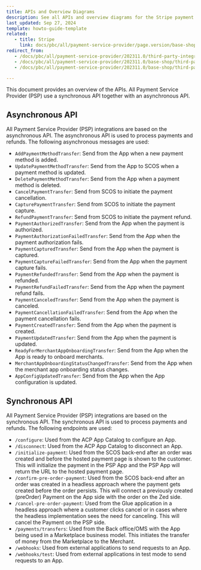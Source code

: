```yaml
---
title: APIs and Overview Diagrams
description: See all APIs and overview diagrams for the Stripe payment service provider integration.
last_updated: Sep 27, 2024
template: howto-guide-template
related:
   - title: Stripe
     link: docs/pbc/all/payment-service-provider/page.version/base-shop/third-party-integrations/stripe/stripe.html
redirect_from:
   - /docs/pbc/all/payment-service-provider/202311.0/third-party-integrations/stripe/install-stripe.html
   - /docs/pbc/all/payment-service-provider/202311.0/base-shop/third-party-integrations/stripe/install-stripe.html
   - /docs/pbc/all/payment-service-provider/202311.0/base-shop/third-party-integrations/stripe/integrate-stripe.html

---
```


This document provides an overview of the APIs. All Payment Service Provider (PSP) use a synchronous API together with an asynchronous API.

## Asynchronous API

All Payment Service Provider (PSP) integrations are based on the asynchronous API. The asynchronous API is used to process payments and refunds. The following asynchronous messages are used:

* `AddPaymentMethodTransfer`: Send from the App when a new payment method is added.
* `UpdatePaymentMethodTransfer`: Send from the App to SCOS when a payment method is updated.
* `DeletePaymentMethodTransfer`: Send from the App when a payment method is deleted.
* `CancelPaymentTransfer`: Send from SCOS to initiate the payment cancellation.
* `CapturePaymentTransfer`: Send from SCOS to initiate the payment capture.
* `RefundPaymentTransfer`: Send from SCOS to initiate the payment refund.
* `PaymentAuthorizedTransfer`: Send from the App when the payment is authorized.
* `PaymentAuthorizationFailedTransfer`: Send from the App when the payment authorization fails.
* `PaymentCapturedTransfer`: Send from the App when the payment is captured.
* `PaymentCaptureFailedTransfer`: Send from the App when the payment capture fails.
* `PaymentRefundedTransfer`: Send from the App when the payment is refunded.
* `PaymentRefundFailedTransfer`: Send from the App when the payment refund fails.
* `PaymentCanceledTransfer`: Send from the App when the payment is canceled.
* `PaymentCancellationFailedTransfer`: Send from the App when the payment cancellation fails.
* `PaymentCreatedTransfer`: Send from the App when the payment is created.
* `PaymentUpdatedTransfer`: Send from the App when the payment is updated.
* `ReadyForMerchantAppOnboardingTransfer`: Send from the App when the App is ready to onboard merchants.
* `MerchantAppOnboardingStatusChangedTransfer`: Send from the App when the merchant app onboarding status changes.
* `AppConfigUpdatedTransfer`: Send from the App when the App configuration is updated.

## Synchronous API

All Payment Service Provider (PSP) integrations are based on the synchronous API. The synchronous API is used to process payments and refunds. The following endpoints are used:

+ `/configure`: Used from the ACP App Catalog to configure an App.
+ `/disconnect`: Used from the ACP App Catalog to disconnect an App.
+ `/initialize-payment`: Used from the SCOS back-end after an order was created and before the hosted payment page is shown to the customer. This will initialize the payment in the PSP App and the PSP App will return the URL to the hosted payment page.
+ `/confirm-pre-order-payment`: Used from the SCOS back-end after an order was created in a headless approach where the payment gets created before the order persists. This will connect a previously created (preOrder) Payment on the App side with the order on the Zed side.
+ `/cancel-pre-order-payment`: Used from the Glue application in a headless approach where a customer clicks cancel or in cases where the headless implementation sees the need for canceling. This will cancel the Payment on the PSP side.
+ `/payments/transfers`: Used from the Back office/OMS with the App being used in a Marketplace business model. This initiates the transfer of money from the Marketplace to the Merchant.
+ `/webhooks`: Used from external applications to send requests to an App.
+ `/webhooks/test`: Used from external applications in test mode to send requests to an App.